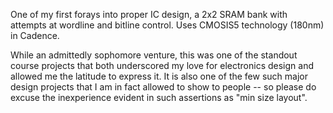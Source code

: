 One of my first forays into proper IC design, a 2x2 SRAM bank with attempts at wordline and
bitline control. Uses CMOSIS5 technology (180nm) in Cadence. 

While an admittedly sophomore venture, this was one of the standout course projects that both 
underscored my love for electronics design and allowed me the latitude to express it. It is 
also one of the few such major design projects that I am in fact allowed to show to people --
so please do excuse the inexperience evident in such assertions as "min size layout".
